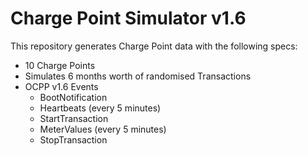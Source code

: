 # Charge Point Simulator v1.6
This repository generates Charge Point data with the following specs:

* 10 Charge Points
* Simulates 6 months worth of randomised Transactions
* OCPP v1.6 Events
  * BootNotification
  * Heartbeats (every 5 minutes)
  * StartTransaction
  * MeterValues (every 5 minutes)
  * StopTransaction